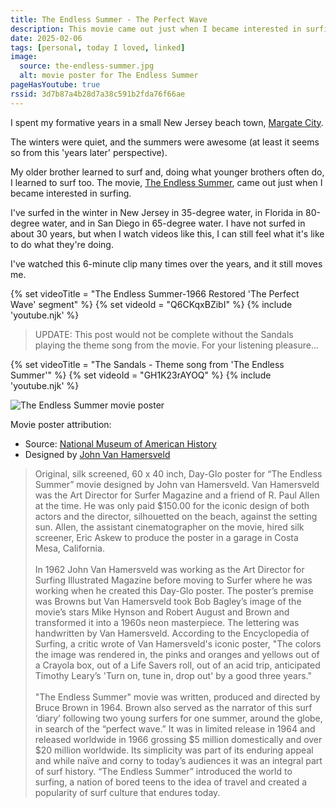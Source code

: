 ```yaml
---
title: The Endless Summer - The Perfect Wave
description: This movie came out just when I became interested in surfing. I absolutely love this clip.
date: 2025-02-06
tags: [personal, today I loved, linked]
image:
  source: the-endless-summer.jpg
  alt: movie poster for The Endless Summer
pageHasYoutube: true
rssid: 3d7b87a4b28d7a38c591b2fda76f66ae
---
```


I spent my formative years in a small New Jersey beach town, [Margate City](https://en.wikipedia.org/wiki/Margate_City,_New_Jersey).

The winters were quiet, and the summers were awesome (at least it seems so from this 'years later' perspective).

My older brother learned to surf and, doing what younger brothers often do, I learned to surf too. The movie, [The Endless Summer](https://en.wikipedia.org/wiki/The_Endless_Summer), came out just when I became interested in surfing.

I've surfed in the winter in New Jersey in 35-degree water, in Florida in 80-degree water, and in San Diego in 65-degree water. I have not surfed in about 30 years, but when I watch videos like this, I can still feel what it's like to do what they're doing.

I've watched this 6-minute clip many times over the years, and it still moves me.

{% set videoTitle = "The Endless Summer-1966 Restored 'The Perfect Wave' segment" %}
{% set videoId = "Q6CKqxBZibI" %}
{% include 'youtube.njk' %}

> UPDATE: This post would not be complete without the Sandals playing the theme song from the movie. For your listening pleasure...

{% set videoTitle = "The Sandals - Theme song from 'The Endless Summer'" %}
{% set videoId = "GH1K23rAYOQ" %}
{% include 'youtube.njk' %}

![The Endless Summer movie poster](/assets/img/the-endless-summer.jpg)

Movie poster attribution:

- Source: [National Museum of American History](https://www.si.edu/object/original-poster-endless-summer-created-john-van-hamersveld:nmah_1761100)
- Designed by [John Van Hamersveld](https://en.wikipedia.org/wiki/John_Van_Hamersveld)

> Original, silk screened, 60 x 40 inch, Day-Glo poster for “The Endless Summer” movie designed by John van Hamersveld. Van Hamersveld was the Art Director for Surfer Magazine and a friend of R. Paul Allen at the time. He was only paid $150.00 for the iconic design of both actors and the director, silhouetted on the beach, against the setting sun. Allen, the assistant cinematographer on the movie, hired silk screener, Eric Askew to produce the poster in a garage in Costa Mesa, California.<br><br>
> In 1962 John Van Hamersveld was working as the Art Director for Surfing Illustrated Magazine before moving to Surfer where he was working when he created this Day-Glo poster. The poster’s premise was Browns but Van Hamersveld took Bob Bagley’s image of the movie’s stars Mike Hynson and Robert August and Brown and transformed it into a 1960s neon masterpiece. The lettering was handwritten by Van Hamersveld. According to the Encyclopedia of Surfing, a critic wrote of Van Hamersveld's iconic poster, "The colors the image was rendered in, the pinks and oranges and yellows out of a Crayola box, out of a Life Savers roll, out of an acid trip, anticipated Timothy Leary’s 'Turn on, tune in, drop out' by a good three years."<br><br>
> "The Endless Summer" movie was written, produced and directed by Bruce Brown in 1964. Brown also served as the narrator of this surf ‘diary’ following two young surfers for one summer, around the globe, in search of the “perfect wave.” It was in limited release in 1964 and released worldwide in 1966 grossing $5 million domestically and over $20 million worldwide. Its simplicity was part of its enduring appeal and while naïve and corny to today’s audiences it was an integral part of surf history. “The Endless Summer” introduced the world to surfing, a nation of bored teens to the idea of travel and created a popularity of surf culture that endures today.
